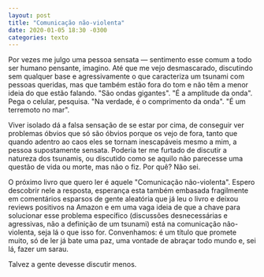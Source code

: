 ```yaml
---
layout: post
title: "Comunicação não-violenta"
date: 2020-01-05 18:30 -0300
categories: texto
---
```

Por vezes me julgo uma pessoa sensata — sentimento esse comum a todo ser humano pensante, imagino. Até que me vejo desmascarado, discutindo sem qualquer base e agressivamente o que caracteriza um tsunami com pessoas queridas, mas que também estão fora do tom e não têm a menor ideia do que estão falando. "São ondas gigantes". "É a amplitude da onda". Pega o celular, pesquisa. "Na verdade, é o comprimento da onda". "É um terremoto no mar".

Viver isolado dá a falsa sensação de se estar por cima, de conseguir ver problemas óbvios que só são óbvios porque os vejo de fora, tanto que quando adentro ao caos eles se tornam inescapáveis mesmo a mim, a pessoa supostamente sensata. Poderia ter me furtado de discutir a natureza dos tsunamis, ou discutido como se aquilo não parecesse uma questão de vida ou morte, mas não o fiz. Por quê? Não sei.

O próximo livro que quero ler é aquele "Comunicação não-violenta". Espero descobrir nele a resposta, esperança esta também embasada fragilmente em comentários esparsos de gente aleatória que já leu o livro e deixou reviews positivos na Amazon e em uma vaga ideia de que a chave para solucionar esse problema específico (discussões desnecessárias e agressivas, não a definição de um tsunami) está na comunicação não-violenta, seja lá o que isso for. Convenhamos: é um título que promete muito, só de ler já bate uma paz, uma vontade de abraçar todo mundo e, sei lá, fazer um sarau.

Talvez a gente devesse discutir menos.
